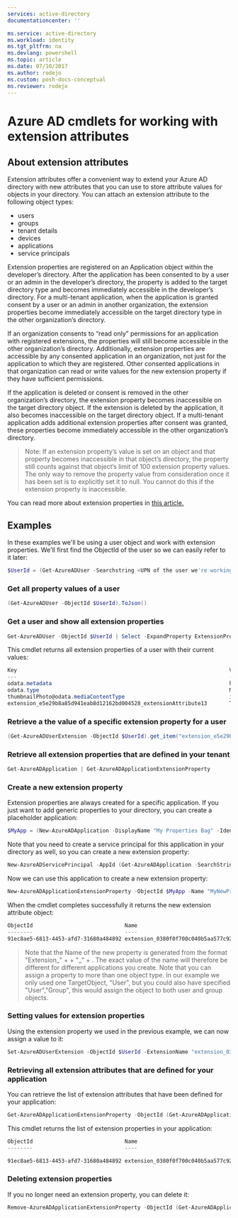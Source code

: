 ```yaml
---
services: active-directory
documentationcenter: ''

ms.service: active-directory
ms.workload: identity
ms.tgt_pltfrm: na
ms.devlang: powershell
ms.topic: article
ms.date: 07/10/2017
ms.author: rodejo
ms.custom: posh-docs-conceptual
ms.reviewer: rodejo
---
```


# Azure AD cmdlets for working with extension attributes

## About extension attributes

Extension attributes offer a convenient way to extend your Azure AD directory with new attributes that you can use to store attribute values for objects in your directory. You can attach an extension attribute to the following object types:

+ users
+ groups
+ tenant details
+ devices
+ applications
+ service principals

Extension properties are registered on an Application object within the developer’s directory. After the application has been consented to by a user or an admin in the developer’s directory, the property is added to the target directory type and becomes immediately accessible in the developer’s directory. For a multi-tenant application, when the application is granted consent by a user or an admin in another organization, the extension properties become immediately accessible on the target directory type in the other organization’s directory.

If an organization consents to “read only” permissions for an application with registered extensions, the properties will still become accessible in the other organization’s directory. Additionally, extension properties are accessible by any consented application in an organization, not just for the application to which they are registered. Other consented applications in that organization can read or write values for the new extension property if they have sufficient permissions.

If the application is deleted or consent is removed in the other organization’s directory, the extension property becomes inaccessible on the target directory object. If the extension is deleted by the application, it also becomes inaccessible on the target directory object. If a multi-tenant application adds additional extension properties after consent was granted, these properties become immediately accessible in the other organization’s directory.

> Note: If an extension property’s value is set on an object and that property becomes inaccessible in that object’s directory, the property still counts against that object’s limit of 100 extension property values. The only way to remove the property value from consideration once it has been set is to explicitly set it to null. You cannot do this if the extension property is inaccessible.

You can read more about extension properties in [this article.](https://msdn.microsoft.com/en-us/library/azure/ad/graph/howto/azure-ad-graph-api-directory-schema-extensions)

## Examples

In these examples we'll be using a user object and work with extension properties. We'll first find the ObjectId of the user so we can easily refer to it later:

```powershell 
$UserId = (Get-AzureADUser -Searchstring <UPN of the user we're working with>).ObjectId 
```

### Get all property values of a user
```powershell 
(Get-AzureADUser -ObjectId $UserId).ToJson()
```

### Get a user and show all extension properties
```powershell 
Get-AzureADUser -ObjectId $UserId | Select -ExpandProperty ExtensionProperty
```

This cmdlet returns all extension properties of a user with their current values:

```powershell 
Key                                                                   Value
---                                                                   -----
odata.metadata                                                        https://graph.windows.net/85b5ff1e-0402-400c-9e3c-0f9e965325d1/$metad...
odata.type                                                            Microsoft.DirectoryServices.User
thumbnailPhoto@odata.mediaContentType                                 image/Jpeg
extension_e5e29b8a85d941eab8d12162bd004528_extensionAttribute13       Test 
```

### Retrieve a the value of a specific extension property for a user

```powershell 
(Get-AzureADUserExtension -ObjectId $UserId).get_item("extension_e5e29b8a85d941eab8d12162bd004528_wWWHomePage")
```

### Retrieve all extension properties that are defined in your tenant

```powershell 
Get-AzureADApplication | Get-AzureADApplicationExtensionProperty 
```

### Create a new extension property

Extension properties are always created for a specific application. If you just want to add generic properties to your directory, you can create a placeholder application:

```powershell 
$MyApp = (New-AzureADApplication -DisplayName "My Properties Bag" -IdentifierUris "https://dummy").ObjectId 
```

Note that you need to create a service principal for this application in your directory as well, so you can create a new extension property:

```powershell 
New-AzureADServicePrincipal -AppId (Get-AzureADApplication -SearchString "My Properties Bag").AppId 
```

Now we can use this application to create a new extension property:

```powershell 
New-AzureADApplicationExtensionProperty -ObjectId $MyApp -Name "MyNewProperty" -DataType "String" -TargetObjects "User" 
```

When the cmdlet completes successfully it returns the new extension attribute object:

```powershell
ObjectId                             Name                                                     TargetObjects
--------                             ----                                                     -------------
91ec8ae5-6813-4453-afd7-31680a484892 extension_0380f0f700c040b5aa577c9268940b53_MyNewProperty {User}
```

> Note that the Name of the new property is generated from the format "Extension_" + <objectID of your placeholder application> + "_" + <the name of your new property>. The exact value of the name will therefore be different for different applications you create.
> Note that you can assign a property to more than one object type. In our example we only used one TargetObject, "User", but you could also have specified "User","Group", this would assign the object to both user and group objects.

### Setting values for extension properties

Using the extension property we used in the previous example, we can now assign a value to it:

```powershell 
Set-AzureADUserExtension -ObjectId $UserId -ExtensionName "extension_0380f0f700c040b5aa577c9268940b53_MyNewProperty" -ExtensionValue "MyNewValue" 
```

### Retrieving all extension attributes that are defined for your application

You can retrieve the list of extension attributes that have been defined for your application:

```powershell 
Get-AzureADApplicationExtensionProperty -ObjectId (Get-AzureADApplication -SearchString "My Properties Bag").ObjectId 
```

This cmdlet returns the list of extension properties in your application:

```powershell
ObjectId                             Name                                                      TargetObjects
--------                             ----                                                      -------------

91ec8ae5-6813-4453-afd7-31680a484892 extension_0380f0f700c040b5aa577c9268940b53_MyNewProperty  {User}
```
### Deleting extension properties

If you no longer need an extension property, you can delete it:

```powershell 
Remove-AzureADApplicationExtensionProperty -ObjectId (Get-AzureADApplication -SearchString "My Properties Bag").ObjectID -ExtensionPropertyId 91ec8ae5-6813-4453-afd7-31680a484892 
```
